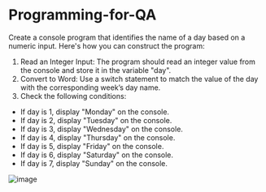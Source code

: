 # Programming-for-QA
Create a console program that identifies the name of a day based on a numeric input. Here's how you can construct the program:
1. Read an Integer Input: The program should read an integer value from the console and store it in the variable "day".
2. Convert to Word: Use a switch statement to match the value of the day with the corresponding week’s day name. 
3. Check the following conditions:
* If day is 1, display "Monday" on the console.
* If day is 2, display "Tuesday" on the console.
* If day is 3, display "Wednesday" on the console.
* If day is 4, display "Thursday" on the console.
* If day is 5, display "Friday" on the console.
* If day is 6, display "Saturday" on the console.
* If day is 7, display "Sunday" on the console.

![image](https://github.com/VladislavHristov/Programming-for-QA/assets/136968279/db58f28d-d276-4ba1-870d-e918f18d4574)

